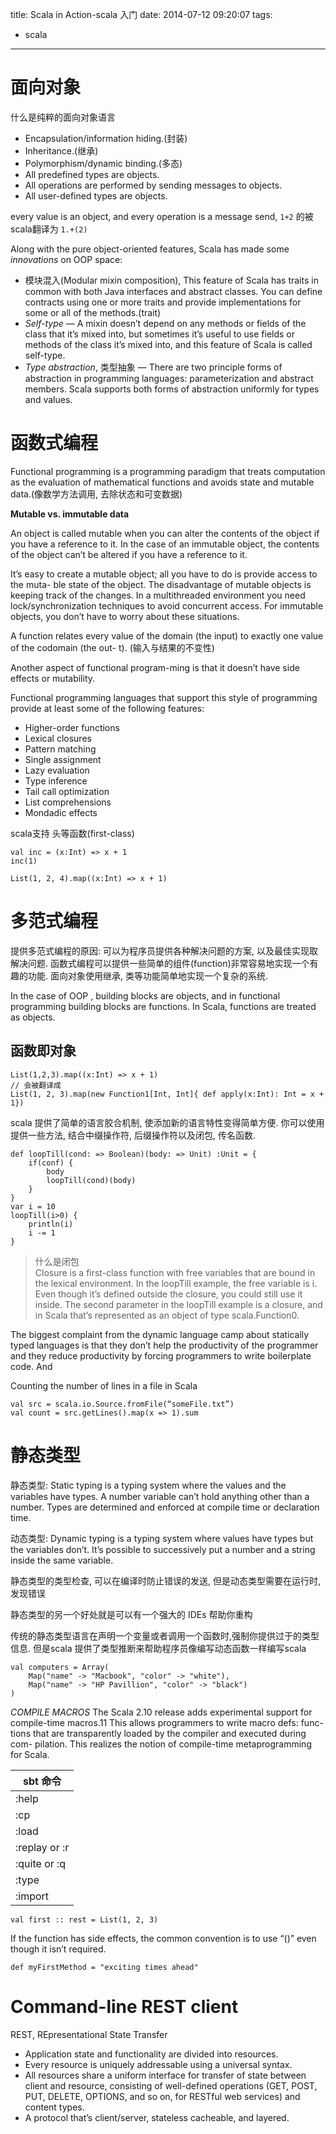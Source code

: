 title: Scala in Action-scala 入门
date: 2014-07-12 09:20:07
tags:
- scala
---

# 面向对象 #
什么是纯粹的面向对象语言
* Encapsulation/information hiding.(封装)
* Inheritance.(继承)
* Polymorphism/dynamic binding.(多态)
* All predefined types are objects.
* All operations are performed by sending messages to objects.
* All user-defined types are objects.

every value is an object, and every operation is a message send,
`1+2` 的被scala翻译为 `1.+(2)`

Along with the pure object-oriented features, Scala has made some *innovations* on
OOP space:
* 模块混入(Modular mixin composition), This feature of Scala has traits in common with
both Java interfaces and abstract classes. You can define contracts using one or
more traits and provide implementations for some or all of the methods.(trait)
* *Self-type* — A mixin doesn’t depend on any methods or fields of the class that it’s
mixed into, but sometimes it’s useful to use fields or methods of the class it’s
mixed into, and this feature of Scala is called self-type.
* *Type abstraction*, 类型抽象 — There are two principle forms of abstraction in programming
languages: parameterization and abstract members. Scala supports both forms
of abstraction uniformly for types and values.


# 函数式编程 #
Functional programming is a programming paradigm
that treats computation as the evaluation of mathematical functions and avoids state
and mutable data.(像数学方法调用, 去除状态和可变数据)

**Mutable vs. immutable data**

An object is called mutable when you can alter the contents of the object if you have
a reference to it. In the case of an immutable object, the contents of the object can’t
be altered if you have a reference to it.

It’s easy to create a mutable object; all you have to do is provide access to the muta-
ble state of the object. The disadvantage of mutable objects is keeping track of the
changes. In a multithreaded environment you need lock/synchronization techniques
to avoid concurrent access. For immutable objects, you don’t have to worry about
these situations.

A function relates every value of the domain (the input) to exactly one value of the codomain (the out-
t). (输入与结果的不变性)

Another aspect of functional program-ming
is that it doesn’t have side effects or mutability. 

Functional programming languages that
support this style of programming provide at least
some of the following features:
* Higher-order functions 
* Lexical closures 
* Pattern matching
* Single assignment 
* Lazy evaluation 
* Type inference 
* Tail call optimization 
* List comprehensions
* Mondadic effects 

scala支持 头等函数(first-class)
~~~~~~
val inc = (x:Int) => x + 1
inc(1)

List(1, 2, 4).map((x:Int) => x + 1)
~~~~~~

# 多范式编程 #

提供多范式编程的原因:
可以为程序员提供各种解决问题的方案, 以及最佳实现取解决问题.
函数式编程可以提供一些简单的组件(function)非常容易地实现一个有趣的功能.
面向对象使用继承, 类等功能简单地实现一个复杂的系统.

In the case of OOP , building blocks are objects, and in
functional programming building blocks are functions.
In Scala, functions are treated as objects.

## 函数即对象 ##

~~~~~~
List(1,2,3).map((x:Int) => x + 1)
// 会被翻译成
List(1, 2, 3).map(new Function1[Int, Int]{ def apply(x:Int): Int = x + 1})
~~~~~~

scala 提供了简单的语言胶合机制, 使添加新的语言特性变得简单方便.
你可以使用提供一些方法, 结合中缀操作符, 后缀操作符以及闭包, 传名函数.

~~~~~~
def loopTill(cond: => Boolean)(body: => Unit) :Unit = {
    if(conf) {
        body
        loopTill(cond)(body)
    }
}
var i = 10
loopTill(i>0) {
    println(i)
    i -= 1
}
~~~~~~

> 什么是闭包  
Closure is a first-class function with free variables that are bound
in the lexical environment. In the loopTill example, the free variable is i.
Even though it’s defined outside the closure, you could still use it inside. The
second parameter in the loopTill example is a closure, and in Scala that’s
represented as an object of type scala.Function0.


The biggest complaint from the dynamic language camp about
statically typed languages is that they don’t help the productivity of the programmer
and they reduce productivity by forcing programmers to write boilerplate code. And

Counting the number of lines in a file in Scala
~~~~~~
val src = scala.io.Source.fromFile(“someFile.txt”)
val count = src.getLines().map(x => 1).sum
~~~~~~

# 静态类型 #

静态类型:
Static typing is a typing system where the values and the variables
have types. A number variable can’t hold anything other than a number.
Types are determined and enforced at compile time or declaration time.

动态类型:
Dynamic typing is a typing system where values have types but the
variables don’t. It’s possible to successively put a number and a string inside
the same variable.

静态类型的类型检查, 可以在编译时防止错误的发送,
但是动态类型需要在运行时, 发现错误

静态类型的另一个好处就是可以有一个强大的 IDEs 帮助你重构

传统的静态类型语言在声明一个变量或者调用一个函数时,强制你提供过于的类型信息.
但是scala 提供了类型推断来帮助程序员像编写动态函数一样编写scala
~~~~~~
val computers = Array(
    Map("name" -> "Macbook", "color" -> "white"),
    Map("name" -> "HP Pavillion", "color" -> "black")
)
~~~~~~

*COMPILE MACROS* The Scala 2.10 release adds experimental support for
compile-time macros.11 This allows programmers to write macro defs: func-
tions that are transparently loaded by the compiler and executed during com-
pilation. This realizes the notion of compile-time metaprogramming for Scala.


| sbt 命令 |
|------|
| :help | 帮助 |
| :cp   | 进入复制文本模式 |
| :load  | 载入 scala 文件 |
| :replay or :r | 从新载入 |
| :quite or :q | 退出 |
| :type | 显示类型 |
| :import | 显示所有已经导入的包 |

~~~~~~
val first :: rest = List(1, 2, 3)
~~~~~~


If the function has side effects, the common convention is to use “()” even though it
isn’t required.
~~~~~~
def myFirstMethod = "exciting times ahead"
~~~~~~

# Command-line REST client #

REST, REpresentational State Transfer
* Application state and functionality are divided into resources.
* Every resource is uniquely addressable using a universal syntax.
* All resources share a uniform interface for transfer of state between client
and resource, consisting of well-defined operations (GET, POST, PUT, DELETE,
OPTIONS, and so on, for RESTful web services) and content types.
* A protocol that’s client/server, stateless cacheable, and layered.

